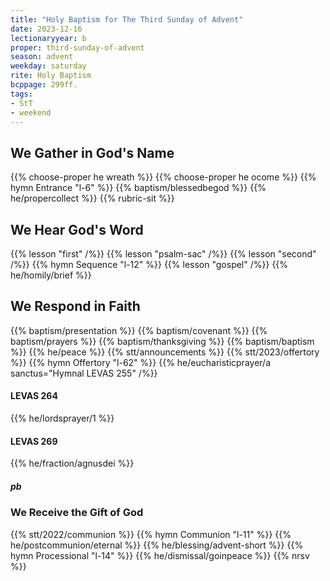 ```yaml
---
title: "Holy Baptism for The Third Sunday of Advent"
date: 2023-12-16
lectionaryyear: b
proper: third-sunday-of-advent
season: advent
weekday: saturday
rite: Holy Baptism
bcppage: 299ff.
tags:
- StT
- weekend
---
```

## We Gather in God's Name
{{% choose-proper he wreath %}}
{{% choose-proper he ocome %}}
{{% hymn Entrance "l-6" %}}
{{% baptism/blessedbegod %}}
{{% he/propercollect %}}
{{% rubric-sit %}}
## We Hear God's Word
{{% lesson "first" /%}}
{{% lesson "psalm-sac" /%}}
{{% lesson "second" /%}}
{{% hymn Sequence "l-12" %}}
{{% lesson "gospel" /%}}
{{% he/homily/brief %}}
## We Respond in Faith
{{% baptism/presentation %}}
{{% baptism/covenant %}}
{{% baptism/prayers %}}
{{% baptism/thanksgiving %}}
{{% baptism/baptism %}}
{{% he/peace %}}
{{% stt/announcements %}}
{{% stt/2023/offertory %}}
{{% hymn Offertory "l-62" %}}
{{% he/eucharisticprayer/a sanctus="Hymnal LEVAS 255" /%}}
#### LEVAS 264
{{% he/lordsprayer/1 %}}
#### LEVAS 269
{{% he/fraction/agnusdei %}}
##### pb
### We Receive the Gift of God
{{% stt/2022/communion %}}
{{% hymn Communion "l-11" %}}
{{% he/postcommunion/eternal %}}
{{% he/blessing/advent-short %}}
{{% hymn Processional "l-14" %}}
{{% he/dismissal/goinpeace %}}
{{% nrsv %}}

